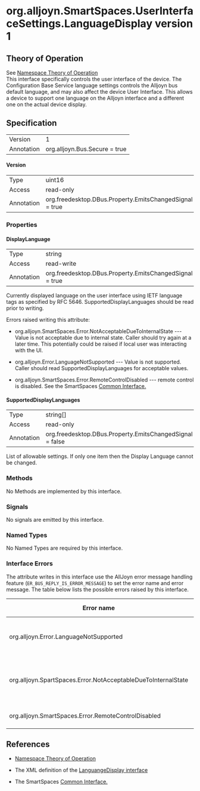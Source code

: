 # org.alljoyn.SmartSpaces.UserInterfaceSettings.LanguageDisplay version 1

## Theory of Operation

See [Namespace Theory of Operation](UserInterfaceSettingsTheoryOfOperation)  
This interface specifically controls the user interface of the device.  The 
Configuration Base Service language settings controls the Alljoyn bus default
language, and may also affect the device User Interface.  This allows a device 
to support one language on the Alljoyn interface and a different one on the 
actual device display.

## Specification

|                       |                                                                       |
|-----------------------|-----------------------------------------------------------------------|
| Version               | 1                                                                     |
| Annotation            | org.alljoyn.Bus.Secure = true                                         |

#### Version

|                       |                                                                       |
|-----------------------|-----------------------------------------------------------------------|
| Type                  | uint16                                                                |
| Access                | read-only                                                             |
| Annotation            | org.freedesktop.DBus.Property.EmitsChangedSignal = true               |


### Properties

#### DisplayLanguage

|                       |                                                                       |
|-----------------------|-----------------------------------------------------------------------|
| Type                  | string                                                                |
| Access                | read-write                                                            |
| Annotation            | org.freedesktop.DBus.Property.EmitsChangedSignal = true               |

Currently displayed language on the user interface using IETF language tags as
specified by RFC 5646.  SupportedDisplayLanguages should be read prior to 
writing.

Errors raised writing this attribute:

* org.alljoyn.SmartSpaces.Error.NotAcceptableDueToInternalState 
--- Value is not acceptable due to internal state.  Caller should try again at a 
later time.  This potentially could be raised if local user was interacting with 
the UI.

* org.alljoyn.Error.LanguageNotSupported --- Value is not supported.  Caller 
should read SupportedDisplayLanguages for acceptable values.

* org.alljoyn.SmartSpaces.Error.RemoteControlDisabled --- remote control is 
disabled.   See the SmartSpaces [Common Interface.](../org.alljoyn.SmartSpaces/Common-v1)


#### SupportedDisplayLanguages

|                       |                                                                       |
|-----------------------|-----------------------------------------------------------------------|
| Type                  | string[]                                                              |
| Access                | read-only                                                             |
| Annotation            | org.freedesktop.DBus.Property.EmitsChangedSignal = false              |

List of allowable settings.  If only one item then the Display Language
cannot be changed.


### Methods

No Methods are implemented by this interface.

### Signals

No signals are emitted by this interface.

### Named Types

No Named Types are required by this interface.

### Interface Errors

The attribute writes in this interface use the AllJoyn error message handling 
feature (`ER_BUS_REPLY_IS_ERROR_MESSAGE`) to set the error name and error 
message. The table below lists the possible errors raised by this interface.

| Error name                                                                  | Error message                                 |
|-----------------------------------------------------------------------------|-----------------------------------------------|
| org.alljoyn.Error.LanguageNotSupported                    | The language specified is not supported                           |
| org.alljoyn.SpartSpaces.Error.NotAcceptableDueToInternalState | The value is not acceptable due to internal state |
| org.alljoyn.SmartSpaces.Error.RemoteControlDisabled           | Remote control disabled |


## References

* [Namespace Theory of Operation](UserInterfaceSettingsTheoryOfOperation)

* The XML definition of the [LanguangeDisplay interface](LanguageDisplay-v1.xml)

* The SmartSpaces [Common Interface.](../org.alljoyn.SmartSpaces/Common-v1)
